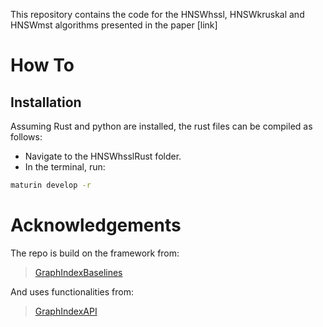 This repository contains the code for the HNSWhssl, HNSWkruskal and HNSWmst algorithms presented in the paper [link]

# How To
## Installation

Assuming Rust and python are installed, the rust files can be compiled as follows:
- Navigate to the HNSWhsslRust folder.
- In the terminal, run:

```bash
maturin develop -r
```

# Acknowledgements

The repo is build on the framework from:
>  [GraphIndexBaselines](https://github.com/eth42/GraphIndexBaselines)

And uses functionalities from: 
>  [GraphIndexAPI](https://github.com/eth42/GraphIndexAPI)


